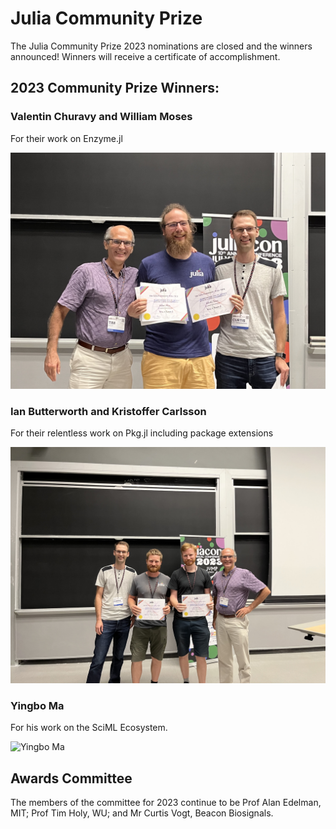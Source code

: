 # Julia Community Prize

The Julia Community Prize 2023 nominations are closed and the winners announced! Winners will receive a certificate of accomplishment.

## 2023 Community Prize Winners: 

### Valentin Churavy and William Moses
For their work on Enzyme.jl

![Valentin Churavy](/assets/2023/img/prize/IMG_7354.jpeg)

### Ian Butterworth and Kristoffer Carlsson
For their relentless work on Pkg.jl including package extensions

![Ian and Kristoffer](/assets/2023/img/prize/IMG-7356.jpg)

### Yingbo Ma
For his work on the SciML Ecosystem.

![Yingbo Ma](/assets/2023/img/IMG_7359.jpeg)

## Awards Committee

The members of the committee for 2023 continue to be Prof Alan Edelman, MIT; Prof Tim Holy, WU; and Mr Curtis Vogt, Beacon Biosignals.

